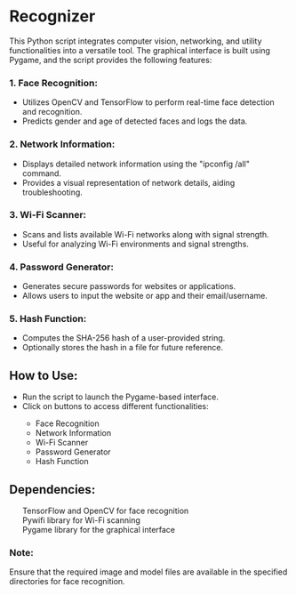 # Recognizer
This Python script integrates computer vision, networking, and utility functionalities into a versatile tool. The graphical interface is built using Pygame, and the script provides the following features:

<h3>1. Face Recognition:</h3>
  <ul>
    <li>Utilizes OpenCV and TensorFlow to perform real-time face detection and recognition.</li>
    <li>Predicts gender and age of detected faces and logs the data.</li>
  </ul>

<h3>2. Network Information:</h3>
  <ul>
    <li>Displays detailed network information using the "ipconfig /all" command.</li>
    <li>Provides a visual representation of network details, aiding troubleshooting.</li>
  </ul>

<h3>3. Wi-Fi Scanner:</h3>
  <ul>
    <li>Scans and lists available Wi-Fi networks along with signal strength.</li>
    <li>Useful for analyzing Wi-Fi environments and signal strengths.</li>
  </ul>

<h3>4. Password Generator:</h3>
  <ul>
    <li>Generates secure passwords for websites or applications.</li>
    <li>Allows users to input the website or app and their email/username.</li>
  </ul>

<h3>5. Hash Function:</h3>
  <ul>
    <li>Computes the SHA-256 hash of a user-provided string.</li>
    <li>Optionally stores the hash in a file for future reference.</li>
  </ul>

<h2>How to Use:</h2>
  <ul>
    <li>Run the script to launch the Pygame-based interface.</li>
    <li>Click on buttons to access different functionalities:</li>
    <ul>
      <li>Face Recognition</li>
      <li>Network Information</li>
      <li>Wi-Fi Scanner</li>
      <li>Password Generator</li>
      <li>Hash Function</li>
    </ul>
  </ul>

  <h2>Dependencies:</h2>
  <ul>
    TensorFlow and OpenCV for face recognition<br>
    Pywifi library for Wi-Fi scanning<br>
    Pygame library for the graphical interface
  </ul>

  <h3>Note:</h3>
  <p>Ensure that the required image and model files are available in the specified directories for face recognition.</p>

